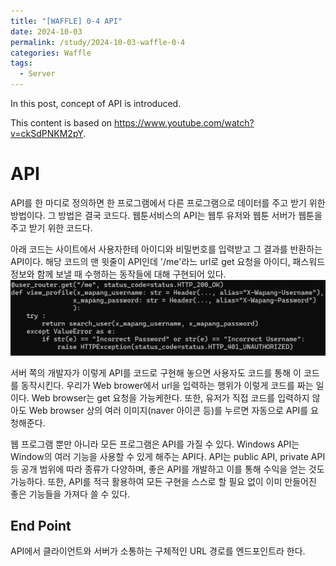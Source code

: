 ```yaml
---
title: "[WAFFLE] 0-4 API"
date: 2024-10-03
permalink: /study/2024-10-03-waffle-0-4
categories: Waffle
tags:
  - Server
---
```


In this post, concept of API is introduced. 

This content is based on https://www.youtube.com/watch?v=ckSdPNKM2pY.

# API
API를 한 마디로 정의하면 한 프로그램에서 다른 프로그램으로 데이터를 주고 받기 위한 방법이다. 그 방법은 결국 코드다.
웹툰서비스의 API는 웹투 유저와 웹툰 서버가 웹툰을 주고 받기 위한 코드다.

아래 코드는 사이트에서 사용자한테 아이디와 비밀번호를 입력받고 그 결과를 반환하는 API이다. 해당 코드의 맨 윗줄이 API인데 '/me'라느 url로 get 요청을 아이디, 패스워드 정보와 함께 보낼 때 수행하는 동작들에 대해 구현되어 있다.
![api](../..\images\2024-10-03-waffle-0-4\api.png)

서버 쪽의 개발자가 이렇게 API를 코드로 구현해 놓으면 사용자도 코드를 통해 이 코드를 동작시킨다. 우리가 Web brower에서 url을 입력하는 행위가 이렇게 코드를 짜는 일이다. Web browser는 get 요청을 가능케한다. 또한, 유저가 직접 코드를 입력하지 않아도 Web browser 상의 여러 이미지(naver 아이콘 등)를 누르면 자동으로 API를 요청해준다.

웹 프로그램 뿐만 아니라 모든 프로그램은 API를 가질 수 있다. Windows API는 Window의 여러 기능을 사용할 수 있게 해주는 API다. API는 public API, private API 등 공개 범위에 따라 종류가 다양하며, 좋은 API를 개발하고 이를 통해 수익을 얻는 것도 가능하다. 또한, API를 적극 활용하여 모든 구현을 스스로 할 필요 없이 이미 만들어진 좋은 기능들을 가져다 쓸 수 있다. 

## End Point
API에서 클라이언트와 서버가 소통하는 구체적인 URL 경로를 엔드포인트라 한다.